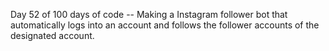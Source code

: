 Day 52 of 100 days of code -- Making a Instagram follower bot that automatically logs into an account and follows the follower accounts of the designated account.
